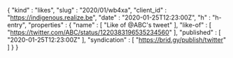 {
  "kind" : "likes",
  "slug" : "2020/01/wb4xa",
  "client_id" : "https://indigenous.realize.be",
  "date" : "2020-01-25T12:23:00Z",
  "h" : "h-entry",
  "properties" : {
    "name" : [ "Like of @ABC's tweet" ],
    "like-of" : [ "https://twitter.com/ABC/status/1220383196535234560" ],
    "published" : [ "2020-01-25T12:23:00Z" ],
    "syndication" : [ "https://brid.gy/publish/twitter" ]
  }
}

